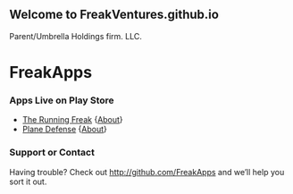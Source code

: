 ## Welcome to FreakVentures.github.io
Parent/Umbrella Holdings firm. LLC.

# FreakApps

### Apps Live on Play Store
- [The Running Freak](https://play.google.com/store/apps/details?id=com.thefreakapps.therunningfreak) {[About](https://freakapps.github.io/RunningFreak/)} 
- [Plane Defense](https://play.google.com/store/apps/details?id=com.thefreakapps.planedefence)  {[About](https://freakapps.github.io/PlaneDefense/)} 

### Support or Contact

Having trouble? Check out http://github.com/FreakApps and we’ll help you sort it out.


